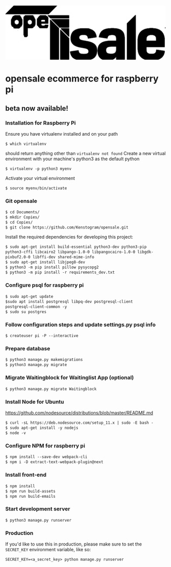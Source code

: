 ![alt text](https://raw.githubusercontent.com/Kenstogram/opensale/master/saleor/static/images/logo-document.svg)
# opensale ecommerce for raspberry pi
## beta now available!

### Installation for Raspberry Pi
Ensure you have virtualenv installed and on your path
```
$ which virtualenv
```
should return anything other than `virtualenv not found`
Create a new virtual environment with your machine's python3 as the default python
```
$ virtualenv -p python3 myenv
```
Activate your virtual environment
```
$ source myenv/bin/activate
```
### Git opensale
```
$ cd Documents/
$ mkdir Copies/
$ cd Copies/
$ git clone https://github.com/Kenstogram/opensale.git
```
Install the required dependencies for developing this project:
```
$ sudo apt-get install build-essential python3-dev python3-pip python3-cffi libcairo2 libpango-1.0-0 libpangocairo-1.0-0 libgdk-pixbuf2.0-0 libffi-dev shared-mime-info
$ sudo apt-get install libjpeg8-dev
$ python3 -m pip install pillow pysycopg2
$ python3 -m pip install -r requirements_dev.txt
```
### Configure psql for raspberry pi
```
$ sudo apt-get update
$sudo apt install postgresql libpq-dev postgresql-client 
postgresql-client-common -y
$ sudo su postgres
```
### Follow configuration steps and update settings.py psql info
```
$ createuser pi -P --interactive
```
### Prepare database
```
$ python3 manage.py makemigrations
$ python3 manage.py migrate
```
### Migrate Waitingblock for Waitinglist App (optional)
```
$ python3 manage.py migrate Waitingblock
```
### Install Node for Ubuntu
https://github.com/nodesource/distributions/blob/master/README.md
```
$ curl -sL https://deb.nodesource.com/setup_11.x | sudo -E bash -
$ sudo apt-get install -y nodejs
$ node -v
```
### Configure NPM for raspberry pi
```
$ npm install --save-dev webpack-cli
$ npm i -D extract-text-webpack-plugin@next
```
### Install front-end
```
$ npm install
$ npm run build-assets
$ npm run build-emails
```
### Start development server
```
$ python3 manage.py runserver
```
### Production
If you'd like to use this in production, please make sure to set the `SECRET_KEY` environment variable, like so:
```
SECRET_KEY=<a_secret_key> python manage.py runserver
```
